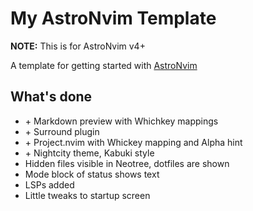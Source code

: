 # My AstroNvim Template

**NOTE:** This is for AstroNvim v4+

A template for getting started with [AstroNvim](https://github.com/AstroNvim/AstroNvim)

## What's done

- \+ Markdown preview with Whichkey mappings
- \+ Surround plugin
- \+ Project.nvim with Whickey mapping and Alpha hint
- \+ Nightcity theme, Kabuki style
- Hidden files visible in Neotree, dotfiles are shown
- Mode block of status shows text
- LSPs added
- Little tweaks to startup screen
